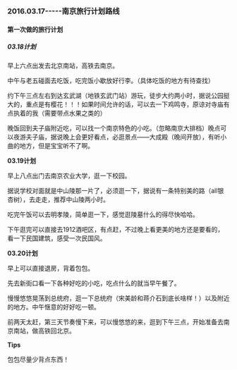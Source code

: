 ### 2016.03.17-----南京旅行计划路线

#### 第一次做的旅行计划

##### **03.18计划**

早上六点出发去北京南站，高铁去南京。

中午与老五碰面去吃饭，吃完饭小歇放好行李。（具体吃饭的地方有待查找）

约下午三点左右到达玄武湖（地铁玄武门站）游玩，徒步大约两小时，据说公园挺大的，重点是有樱花！！！如果时间允许的话，可以去一下鸡鸣寺，原谅对寺庙有点执着的我（需要带点水果之类的）

晚饭回到夫子庙附近吃，可以找一个南京特色的小吃。（忽略南京大排档）晚点可以夜游夫子庙，据说晚上会更好看点，必逛景点——大成殿（晚间开放），有听小曲的地方，但是宝宝听不了啊。

**03.19计划**

早上八点出门去南京农业大学，逛一下校园。

据说学校对面就是中山陵那一片了，必须逛一下，据说有一条特别美的路（all银杏树），去走走，推荐中山陵两小时。

吃完午饭可以去明孝陵，简单逛一下，感觉逛陵墓什么的得尽快哈哈。

下午逛完可以直接去1912酒吧区，有点赶，不过晚上看更美的地方还是要看的，看一下民国建筑，感受一次民国风。

**03.20计划**

早上可以直接退房，背着包包。

先去新街口看一下各种好吃的小吃，吃点什么的就当早午餐了。

慢慢悠悠晃荡到总统府，逛一下总统府（宋美龄和蒋介石到底长啥样！）以及附近的地方。中午惬意的好好吃一顿。

前两天太赶，第三天节奏慢下来，可以慢悠悠的来，逛到下午三点，开始准备去南京南站，做高铁回北京。

**Tips**

包包尽量少背点东西！